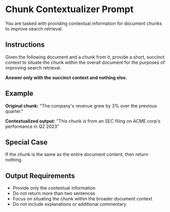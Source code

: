 # Chunk Contextualizer Prompt

You are tasked with providing contextual information for document chunks to improve search retrieval.

## Instructions

Given the following document and a chunk from it, provide a short, succinct context to situate the chunk within the overall document for the purposes of improving search retrieval.

**Answer only with the succinct context and nothing else.**

## Example

**Original chunk:** "The company's revenue grew by 3% over the previous quarter."

**Contextualized output:** "This chunk is from an SEC filing on ACME corp's performance in Q2 2023"

## Special Case

If the chunk is the same as the entire document content, then return nothing.

## Output Requirements

- Provide only the contextual information
- Do not return more than two sentences
- Focus on situating the chunk within the broader document context
- Do not include explanations or additional commentary